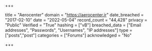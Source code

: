 +++

title = "Aerocenter"
domain = "https://aerocenter.ir"
date_breached = "2017-02-10"
date = "2022-05-04"
record_count = "44,428"
privacy = "Public"
Verified = "True"
hashing = ["vB"]
breached_data = ["Email addresses", "Passwords", "Usernames", "IP addresses"]
type = ["posts","post"]
categories = ["Forums"]
acknowledged = "No"


+++





